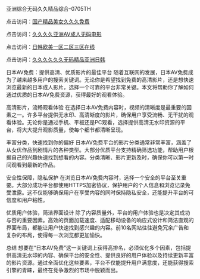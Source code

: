 亚洲综合无码久久精品综合-0705TH

点击访问：<a href="https://rtj-3zo.pages.dev/">国产精品美女久久久免费</a>

点击访问：<a href="https://cfad.pages.dev/">久久久久亚洲AV成人无码电影</a>

点击访问：<a href="https://fdhf-454.pages.dev/">日韩欧美一区二区三区在线</a>

点击访问：<a href="https://gfd-5xg.pages.dev/">久久久久久久无码精品亚洲日韩</a>



日本AV免费：提供高清、优质影片的最佳平台
随着互联网的发展，日本AV免费成为了越来越多用户的搜索关键词。无论你是希望找到免费的高清影片，还是想快速浏览最新的日本成人影片，选择一个可靠的平台非常关键。本文将帮助你了解如何通过优质的日本AV免费资源，获得最好的观看体验。

高清影片，流畅观看体验
在选择日本AV免费内容时，视频的清晰度是最重要的因素之一。许多平台提供无水印、高清晰度的影片，确保用户享受流畅、无干扰的观看体验。无论你是通过手机、平板还是PC观看，选择提供高清无水印资源的平台，将大大提升观影质量，使每个细节都清晰呈现。

丰富分类，快速找到你的偏好
日本AV免费平台的影片分类通常非常丰富，涵盖了从女优作品到剧情片的各种类型。大部分优质平台支持精确筛选功能，帮助用户根据自己的兴趣快速找到想看的内容。分类清晰、影片更新及时，确保你可以第一时间观看到最新的作品。

安全性保障，隐私保护
在浏览日本AV免费内容时，选择一个安全的平台至关重要。大部分成功平台都使用HTTPS加密协议，保护用户的个人信息和浏览记录免受泄露。这不仅能够确保用户在享受内容的同时保持隐私安全，还能提升平台的可信度和用户粘性。

优质用户体验，简洁界面设计
除了内容质量外，平台的用户体验也是决定其成功与否的重要因素。高效的页面加载速度、适配移动设备的响应式设计和简洁直观的界面布局，都能让用户快速找到感兴趣的内容。前10名网站往往避免冗余广告和复杂的布局，使得每一次浏览都更加愉快。

总结
想要在“日本AV免费”这一关键词上获得高排名，必须优化多个因素，包括提供高清无水印的内容、确保平台的安全性、提供良好的用户体验以及持续更新丰富的影片资源。通过全面优化这些要素，平台不仅能提升用户满意度，还能获得搜索引擎的青睐，最终在竞争激烈的市场中脱颖而出。










<span style="display:none;">[Canonical link]( https://github.com/tk6845263/46468 ）</span>
